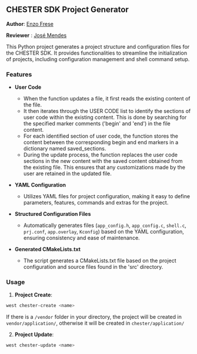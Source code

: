 ## CHESTER SDK Project Generator
**Author**: [Enzo Frese](https://github.com/FreseEnzo)

**Reviewer** : [José Mendes](https://github.com/jpbaltazar)

This Python project generates a project structure and configuration files for the CHESTER SDK. It provides functionalities to streamline the initialization of projects, including configuration management and shell command setup.

### Features
- **User Code**
  - When the function updates a file, it first reads the existing content of the file.
  - It then iterates through the USER CODE list to identify the sections of user code within the existing content. This is done by searching for the specified marker comments ('begin' and 'end') in the file content.
  - For each identified section of user code, the function stores the content between the corresponding begin and end markers in a dictionary named saved_sections.
  - During the update process, the function replaces the user code sections in the new content with the saved content obtained from the existing file. This ensures that any customizations made by the user are retained in the updated file.

- **YAML Configuration**
  - Utilizes YAML files for project configuration, making it easy to define parameters, features, commands and extras for the project.

- **Structured Configuration Files**
  - Automatically generates files (`app_config.h`, `app_config.c`, `shell.c`, `prj.conf`, `app.overlay`, `Kconfig`) based on the YAML configuration, ensuring consistency and ease of maintenance.

- **Generated CMakeLists.txt**
  - The script generates a CMakeLists.txt file based on the project configuration and source files found in the 'src' directory.
### Usage

1. **Project Create**: 
```bash
west chester-create <name>
```
If there is a `/vendor` folder in your directory, the project will be created in `vendor/application/`, otherwise it will be created in `chester/application/`

2. **Project Update**: 
```bash
west chester-update <name>
```
